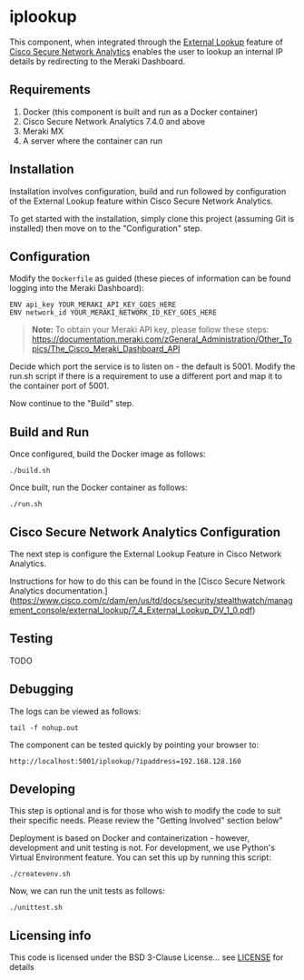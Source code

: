 # iplookup

This component, when integrated through the [External Lookup](https://www.cisco.com/c/dam/en/us/td/docs/security/stealthwatch/management_console/external_lookup/7_4_External_Lookup_DV_1_0.pdf) feature of [Cisco Secure Network Analytics](https://www.cisco.com/c/en/us/products/security/stealthwatch/index.html) enables the user to lookup an internal IP details by redirecting to the Meraki Dashboard.

## Requirements
1. Docker (this component is built and run as a Docker container)
2. Cisco Secure Network Analytics 7.4.0 and above
3. Meraki MX 
4. A server where the container can run 

## Installation
Installation involves configuration, build and run followed by configuration of the External Lookup feature within Cisco Secure Network Analytics.

To get started with the installation, simply clone this project (assuming Git is installed) then move on to the "Configuration" step. 

## Configuration
Modify the `Dockerfile` as guided (these pieces of information can be found logging into the Meraki Dashboard):
```
ENV api_key YOUR_MERAKI_API_KEY_GOES_HERE
ENV network_id YOUR_MERAKI_NETWORK_ID_KEY_GOES_HERE
```
> **Note:** To obtain your Meraki API key, please follow these steps: https://documentation.meraki.com/zGeneral_Administration/Other_Topics/The_Cisco_Meraki_Dashboard_API

Decide which port the service is to listen on - the default is 5001. Modify the run.sh script if there is a requirement to use a different port and map it to the container port of 5001.

Now continue to the "Build" step.

## Build and Run
Once configured, build the Docker image as follows:
```
./build.sh
```
Once built, run the Docker container as follows:
```
./run.sh
```

## Cisco Secure Network Analytics Configuration
The next step is configure the External Lookup Feature in Cisco Network Analytics.

Instructions for how to do this can be found in the [Cisco Secure Network Analytics documentation.] 
(https://www.cisco.com/c/dam/en/us/td/docs/security/stealthwatch/management_console/external_lookup/7_4_External_Lookup_DV_1_0.pdf)


## Testing

TODO

## Debugging
The logs can be viewed as follows:
```
tail -f nohup.out
```
The component can be tested quickly by pointing your browser to:
```
http://localhost:5001/iplookup/?ipaddress=192.168.128.160
```

## Developing
This step is optional and is for those who wish to modify the code to suit their specific needs. Please review the "Getting Involved" section below"

Deployment is based on Docker and containerization - however, development and unit testing is not. For development, we use Python's Virtual Environment feature. You can set this up by running this script: 
```
./createvenv.sh
```

Now, we can run the unit tests as follows:

```
./unittest.sh
```


## Licensing info
This code is licensed under the BSD 3-Clause License... see [LICENSE](LICENSE) for details


